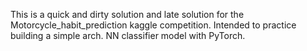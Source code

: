 
This is a quick and dirty solution and late solution for the Motorcycle_habit_prediction kaggle competition. Intended to practice building a simple arch. NN classifier model with PyTorch.

